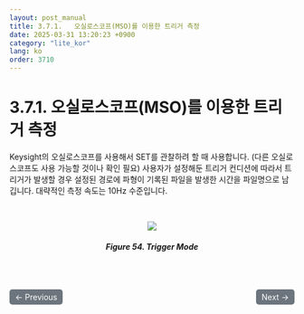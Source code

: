 ```yaml
---
layout: post_manual
title: 3.7.1.	오실로스코프(MSO)를 이용한 트리거 측정
date: 2025-03-31 13:20:23 +0900
category: "lite_kor"
lang: ko
order: 3710
---
```


# 3.7.1. 오실로스코프(MSO)를 이용한 트리거 측정

Keysight의 오실로스코프를 사용해서 SET를 관찰하려 할 때 사용합니다. (다른 오실로스코프도 사용 가능할 것이나 확인 필요) 사용자가 설정해둔 트리거 컨디션에 따라서 트리거가 발생할 경우 설정된 경로에 파형이 기록된 파일을 발생한 시간을 파일명으로 남깁니다. 대략적인 측정 속도는 10Hz 수준입니다.

<br/> <!-- 한줄 띄기 -->

<!-- 중앙 정렬 이미지 -->
<p align="center"> 
  <img src="/assets/Chapter-3/Trigger Mode.png">
</p>

<!-- 이미지 설명 -->
<div align="center"> 
<h5>Figure 54. Trigger Mode</h5>
</div>

<!-- 이전/다음 페이지 버튼 -->
<br/>
<br/>
<div style="display: flex; justify-content: space-between; align-items: center; margin-top: 10;">
  <!-- 이전 페이지 버튼 -->
  <a href="/manuals/manuals_lite_kor/Chapter 3/Chapter 3-7/" class="btn btn-primary" style="display: inline-block; padding: 5px 10px; background-color: #6c757d; color: white; text-decoration: none; border-radius: 5px;">
    ← Previous
  </a>

  <!-- 다음 페이지 버튼 -->
  <a href="/manuals/manuals_lite_kor/Chapter 3/Chapter 3-7-1-1/" class="btn btn-primary" style="display: inline-block; padding: 5px 10px; background-color: #6c757d; color: white; text-decoration: none; border-radius: 5px;">
    Next →
  </a>
</div>